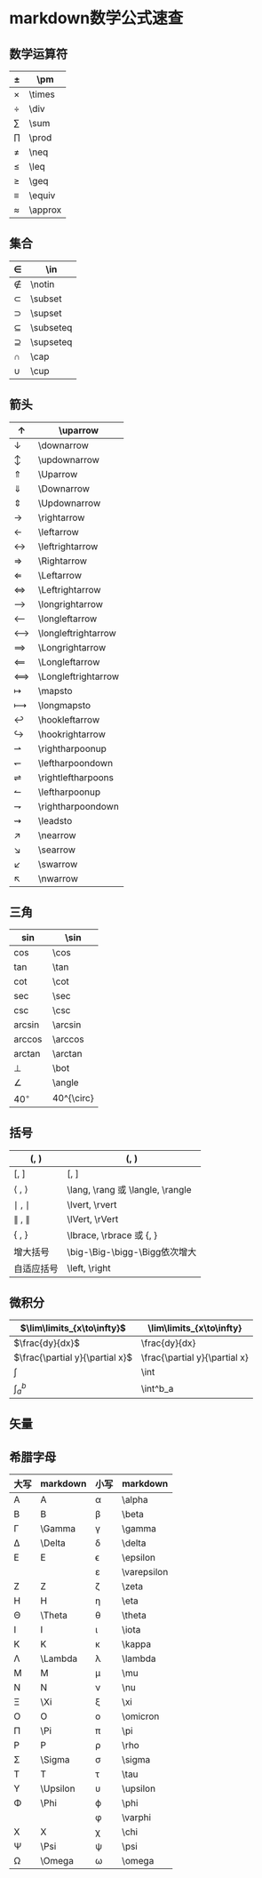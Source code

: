 # markdown数学公式速查

## 数学运算符

| ±         | \pm     |
| --------- | ------- |
| ×         | \times  |
| ÷         | \div    |
| ∑         | \sum    |
| ∏         | \prod   |
| ≠         | \neq    |
| ≤         | \leq    |
| ≥         | \geq    |
| $\equiv$  | \equiv  |
| $\approx$ | \approx |

## 集合

| $\in$       | \in       |
| ----------- | --------- |
| $\notin$    | \notin    |
| $\subset$   | \subset   |
| $\supset$   | \supset   |
| $\subseteq$ | \subseteq |
| $\supseteq$ | \supseteq |
| $\cap$      | \cap      |
| $\cup$      | \cup      |

## 箭头

| ↑   | \uparrow            |
| --- | ------------------- |
| ↓   | \downarrow          |
| ↕   | \updownarrow        |
| ⇑   | \Uparrow            |
| ⇓   | \Downarrow          |
| ⇕   | \Updownarrow        |
| →   | \rightarrow         |
| ←   | \leftarrow          |
| ↔   | \leftrightarrow     |
| ⇒   | \Rightarrow         |
| ⇐   | \Leftarrow          |
| ⇔   | \Leftrightarrow     |
| ⟶   | \longrightarrow     |
| ⟵   | \longleftarrow      |
| ⟷   | \longleftrightarrow |
| ⟹   | \Longrightarrow     |
| ⟸   | \Longleftarrow      |
| ⟺   | \Longleftrightarrow |
| ↦   | \mapsto             |
| ⟼   | \longmapsto         |
| ↩   | \hookleftarrow      |
| ↪   | \hookrightarrow     |
| ⇀   | \rightharpoonup     |
| ↽   | \leftharpoondown    |
| ⇌   | \rightleftharpoons  |
| ↼   | \leftharpoonup      |
| ⇁   | \rightharpoondown   |
| ⇝   | \leadsto            |
| ↗   | \nearrow            |
| ↘   | \searrow            |
| ↙   | \swarrow            |
| ↖   | \nwarrow            |

## 三角

| $\sin$       | \sin       |
| ------------ | ---------- |
| $\cos$       | \cos       |
| $\tan$       | \tan       |
| $\cot$       | \cot       |
| $\sec$       | \sec       |
| $\csc$       | \csc       |
| $\arcsin$    | \arcsin    |
| $\arccos$    | \arccos    |
| $\arctan$    | \arctan    |
| ⊥            | \bot       |
| ∠            | \angle     |
| $40^{\circ}$ | 40^{\circ} |

## 括号

| (, )  | (, )                            |
| ----- | ------------------------------- |
| [, ]  | [, ]                            |
| ⟨ , ⟩ | \lang, \rang 或 \langle, \rangle |
| ∣ , ∣ | \lvert, \rvert                  |
| ∥ , ∥ | \lVert, \rVert                  |
| { , } | \lbrace, \rbrace 或 \{, \}       |
| 增大括号  | \big-\Big-\bigg-\Bigg依次增大       |
| 自适应括号 | \left, \right                   |

## 微积分

| $\lim\limits_{x\to\infty}$      | \lim\limits_{x\to\infty}      |
| ------------------------------- | ----------------------------- |
| $\frac{dy}{dx}$                 | \frac{dy}{dx}                 |
| $\frac{\partial y}{\partial x}$ | \frac{\partial y}{\partial x} |
| $\int$                          | \int                          |
| $\int^b_a$                      | \int^b_a                      |



## 矢量

## 希腊字母

| 大写  | markdown | 小写  | markdown    |
| --- | -------- | --- | ----------- |
| A   | A        | α   | \alpha      |
| B   | B        | β   | \beta       |
| Γ   | \Gamma   | γ   | \gamma      |
| Δ   | \Delta   | δ   | \delta      |
| E   | E        | ϵ   | \epsilon    |
|     |          | ε   | \varepsilon |
| Z   | Z        | ζ   | \zeta       |
| H   | H        | η   | \eta        |
| Θ   | \Theta   | θ   | \theta      |
| I   | I        | ι   | \iota       |
| K   | K        | κ   | \kappa      |
| Λ   | \Lambda  | λ   | \lambda     |
| M   | M        | μ   | \mu         |
| N   | N        | ν   | \nu         |
| Ξ   | \Xi      | ξ   | \xi         |
| O   | O        | ο   | \omicron    |
| Π   | \Pi      | π   | \pi         |
| P   | P        | ρ   | \rho        |
| Σ   | \Sigma   | σ   | \sigma      |
| T   | T        | τ   | \tau        |
| Υ   | \Upsilon | υ   | \upsilon    |
| Φ   | \Phi     | ϕ   | \phi        |
|     |          | φ   | \varphi     |
| X   | X        | χ   | \chi        |
| Ψ   | \Psi     | ψ   | \psi        |
| Ω   | \Omega   | ω   | \omega      |
